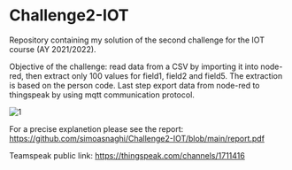 # Challenge2-IOT
Repository containing my solution of the second challenge for the IOT course (AY 2021/2022).

Objective of the challenge: read data from a CSV by importing it into node-red, then extract only 100 values for field1, field2 and field5. The extraction is based on the person code. Last step export data from node-red to thingspeak by using mqtt communication protocol.

![1](https://user-images.githubusercontent.com/60111084/169482332-5d3394e9-e3f6-4cd5-a8df-d4c6a1df5872.png)

For a precise explanetion please see the report: https://github.com/simoasnaghi/Challenge2-IOT/blob/main/report.pdf

Teamspeak public link: https://thingspeak.com/channels/1711416
